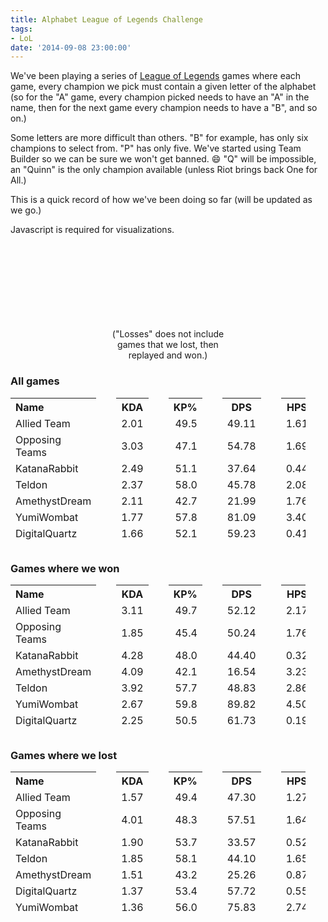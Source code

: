 ```yaml
---
title: Alphabet League of Legends Challenge
tags:
- LoL
date: '2014-09-08 23:00:00'
---
```

We've been playing a series of [League of Legends](http://na.leagueoflegends.com/) games where each game, every champion we pick must contain a given letter of the alphabet (so for the "A" game, every champion picked needs to have an "A" in the name, then for the next game every champion needs to have a "B", and so on.)

<!--more-->

Some letters are more difficult than others.  "B" for example, has only six champions to select from.  "P" has only five.  We've started using Team Builder so we can be sure we won't get banned. :smile:  "Q" will be impossible, an "Quinn" is the only champion available (unless Riot brings back One for All.)

This is a quick record of how we've been doing so far (will be updated as we go.)

<noscript>
    Javascript is required for visualizations.
</noscript>
<style>
    .lol-list {
        list-style-type: none;
        padding: 0;
        margin: 0;
    }

    .lol-list li {
        display: flex;
        align-items: center;
    }

    @media (min-width: 768px) {
        #lol-list {
            display: flex;
            justify-content: space-around;
        }
    }

    .lol-list .letter {
        flex: 0 0 30px;
        display: inline-block;
        font-size: 1.25em;
        width: 30px;
    }

    .lol-game {
        min-width: 150px;
        border-radius: 5px;
        display: inline-block;
        padding: 10px;
        margin: 2px 5px 3px 0px;
    }

    .lol-win, a.lol-win:visited, a.lol-win:hover, a.lol-win:link, a.lol-win:active {
        background-color: #015AAD;
        color: #f5d99e;
    }

    .lol-loss, a.lol-loss:visited, a.lol-loss:hover, a.lol-loss:link, a.lol-loss:active{
        background-color: #680006;
        color: #EEE;
    }

    .lol-game .status-icon {
        padding-right: 10px;
    }
    .lol-game .title {
        padding-right: 10px;
    }
    .lol-game .content {
    }

    .lol-game .lol-extras {
        font-size: .75em;
    }

    table {
        border-spacing: 2em 0;
        border-collapse: separate;
        margin-bottom: 2em;
        margin-left: -2em;
    }
    table th.name {
        text-align: left;
    }
    table td.name {
        text-align: left;
    }
    table td.number {
        text-align: right;
    }
</style>

<div id="lol-list">
</div>

<div style="width: 40%; min-width: 200px; margin: auto; text-align: center">
    <svg id="d3WinLossChart"></svg>
    ("Losses" does not include games that we lost, then replayed and won.)
</div>

### All games

<table><tr><th class="name">Name</th><th class="number">KDA</th><th class="number">KP%</th><th class="number">DPS</th><th class="number">HPS</th><th class="number">GPS</th><th class="number">KPM</th><th class="number">Wards/Game</th><th class="number">Deaths</th></tr><tr><td class="name">Allied Team</td><td class="number">2.01</td><td class="number">49.5</td><td class="number">49.11</td><td class="number">1.61</td><td class="number">5.22</td><td class="number">0.41</td><td class="number">48.5</td><td class="number">181</td></tr><tr><td class="name">Opposing Teams</td><td class="number">3.03</td><td class="number">47.1</td><td class="number">54.78</td><td class="number">1.69</td><td class="number">5.80</td><td class="number">0.48</td><td class="number">39.0</td><td class="number">142</td></tr><tr><td class="name">KatanaRabbit</td><td class="number">2.49</td><td class="number">51.1</td><td class="number">37.64</td><td class="number">0.44</td><td class="number">4.91</td><td class="number">0.40</td><td class="number">12.1</td><td class="number">144</td></tr><tr><td class="name">Teldon</td><td class="number">2.37</td><td class="number">58.0</td><td class="number">45.78</td><td class="number">2.08</td><td class="number">5.30</td><td class="number">0.44</td><td class="number">11.2</td><td class="number">160</td></tr><tr><td class="name">AmethystDream</td><td class="number">2.11</td><td class="number">42.7</td><td class="number">21.99</td><td class="number">1.76</td><td class="number">4.32</td><td class="number">0.34</td><td class="number">8.8</td><td class="number">142</td></tr><tr><td class="name">YumiWombat</td><td class="number">1.77</td><td class="number">57.8</td><td class="number">81.09</td><td class="number">3.40</td><td class="number">6.04</td><td class="number">0.46</td><td class="number">11.3</td><td class="number">229</td></tr><tr><td class="name">DigitalQuartz</td><td class="number">1.66</td><td class="number">52.1</td><td class="number">59.23</td><td class="number">0.41</td><td class="number">5.54</td><td class="number">0.41</td><td class="number">5.3</td><td class="number">221</td></tr></table>

### Games where we won

<table><tr><th class="name">Name</th><th class="number">KDA</th><th class="number">KP%</th><th class="number">DPS</th><th class="number">HPS</th><th class="number">GPS</th><th class="number">KPM</th><th class="number">Wards/Game</th><th class="number">Deaths</th></tr><tr><td class="name">Allied Team</td><td class="number">3.11</td><td class="number">49.7</td><td class="number">52.12</td><td class="number">2.17</td><td class="number">5.80</td><td class="number">0.49</td><td class="number">45.1</td><td class="number">52</td></tr><tr><td class="name">Opposing Teams</td><td class="number">1.85</td><td class="number">45.4</td><td class="number">50.24</td><td class="number">1.76</td><td class="number">5.10</td><td class="number">0.36</td><td class="number">25.5</td><td class="number">65</td></tr><tr><td class="name">KatanaRabbit</td><td class="number">4.28</td><td class="number">48.0</td><td class="number">44.40</td><td class="number">0.32</td><td class="number">5.44</td><td class="number">0.46</td><td class="number">11.3</td><td class="number">36</td></tr><tr><td class="name">AmethystDream</td><td class="number">4.09</td><td class="number">42.1</td><td class="number">16.54</td><td class="number">3.23</td><td class="number">4.64</td><td class="number">0.40</td><td class="number">9.6</td><td class="number">33</td></tr><tr><td class="name">Teldon</td><td class="number">3.92</td><td class="number">57.7</td><td class="number">48.83</td><td class="number">2.86</td><td class="number">5.88</td><td class="number">0.51</td><td class="number">9.1</td><td class="number">40</td></tr><tr><td class="name">YumiWombat</td><td class="number">2.67</td><td class="number">59.8</td><td class="number">89.82</td><td class="number">4.50</td><td class="number">6.97</td><td class="number">0.58</td><td class="number">11.1</td><td class="number">72</td></tr><tr><td class="name">DigitalQuartz</td><td class="number">2.25</td><td class="number">50.5</td><td class="number">61.73</td><td class="number">0.19</td><td class="number">6.14</td><td class="number">0.49</td><td class="number">4.4</td><td class="number">72</td></tr></table>

### Games where we lost

<table><tr><th class="name">Name</th><th class="number">KDA</th><th class="number">KP%</th><th class="number">DPS</th><th class="number">HPS</th><th class="number">GPS</th><th class="number">KPM</th><th class="number">Wards/Game</th><th class="number">Deaths</th></tr><tr><td class="name">Allied Team</td><td class="number">1.57</td><td class="number">49.4</td><td class="number">47.30</td><td class="number">1.27</td><td class="number">4.88</td><td class="number">0.36</td><td class="number">50.8</td><td class="number">129</td></tr><tr><td class="name">Opposing Teams</td><td class="number">4.01</td><td class="number">48.3</td><td class="number">57.51</td><td class="number">1.64</td><td class="number">6.22</td><td class="number">0.56</td><td class="number">48.2</td><td class="number">77</td></tr><tr><td class="name">KatanaRabbit</td><td class="number">1.90</td><td class="number">53.7</td><td class="number">33.57</td><td class="number">0.52</td><td class="number">4.59</td><td class="number">0.37</td><td class="number">12.6</td><td class="number">108</td></tr><tr><td class="name">Teldon</td><td class="number">1.85</td><td class="number">58.1</td><td class="number">44.10</td><td class="number">1.65</td><td class="number">4.99</td><td class="number">0.40</td><td class="number">12.5</td><td class="number">120</td></tr><tr><td class="name">AmethystDream</td><td class="number">1.51</td><td class="number">43.2</td><td class="number">25.26</td><td class="number">0.87</td><td class="number">4.13</td><td class="number">0.30</td><td class="number">8.3</td><td class="number">109</td></tr><tr><td class="name">DigitalQuartz</td><td class="number">1.37</td><td class="number">53.4</td><td class="number">57.72</td><td class="number">0.55</td><td class="number">5.18</td><td class="number">0.37</td><td class="number">5.9</td><td class="number">149</td></tr><tr><td class="name">YumiWombat</td><td class="number">1.36</td><td class="number">56.0</td><td class="number">75.83</td><td class="number">2.74</td><td class="number">5.49</td><td class="number">0.39</td><td class="number">11.5</td><td class="number">157</td></tr></table>

<script src="//cdnjs.cloudflare.com/ajax/libs/lodash.js/2.4.1/lodash.js"></script>
<script src="//cdnjs.cloudflare.com/ajax/libs/d3/3.4.11/d3.min.js"></script>
<script src="{{ site.baseurl }}/js/charts.js"></script>
<script>
(function() {
    var games = [
        {letter: "A", date: "2014/08/21", win: true,  gameId: "1503769380", gameType: "Draft"},
        {letter: "B", date: "2014/08/25", win: false, gameId: "1509033688", gameType: "Draft"},
        {letter: "C", date: "2014/08/25", win: true,  gameId: "1509102997", gameType: "Draft"},
        {letter: "D", date: "2014/08/27", win: false, gameId: "1511401723", gameType: "Draft"},
        {letter: "E", date: "2014/08/27", win: false, gameId: "1511452643", gameType: "Draft"},
        {letter: "E", date: "2014/08/29", win: true,  gameId: "1514152049", gameType: "Draft", notes: "Missing usual player"},
        {letter: "F", date: "2014/08/30", win: true,  gameId: "1515279338", gameType: "Draft", notes: "With disconnects"},
        {letter: "G", date: "2014/09/02", win: false, gameId: "1521284882", gameType: "Draft"},
        {letter: "H", date: "2014/09/04", win: false, gameId: "1525473140", gameType: "Blind"},
        {letter: "I", date: "2014/09/04", win: true,  gameId: "1525539867", gameType: "Draft"},
        {letter: "J", date: "2014/09/05", win: false, gameId: "1527669642", gameType: "Draft"},
        {letter: "K", date: "2014/09/07", win: true,  gameId: "1531851183", gameType: "TB"},
        {letter: "L", date: "2014/09/08", win: false, gameId: "1533122741", gameType: "TB"},
        {letter: "M", date: "2014/09/08", win: false, gameId: "1533202510", gameType: "TB"},
        {letter: "N", date: "2014/09/09", win: true,  gameId: "1534354027", gameType: "TB"},
        {letter: "O", date: "2014/09/09", win: true,  gameId: "1534324677", gameType: "TB"},
        {letter: "P", date: "2014/09/13", win: false, gameId: "1539614301", gameType: "TB"},
        {letter: "Q", date: "2014/09/19", win: false, gameId: "1548309979", gameType: "TB"},
        {letter: "R", date: "2014/09/19", win: true , gameId: "1548370013", gameType: "TB"},
        {letter: "S", date: "2014/09/19", win: false, gameId: "1548311000", gameType: "TB"},
        {letter: "T", date: "2014/10/02", win: true,  gameId: "1566342202", gameType: "TB"},
        {letter: "U", date: "2014/10/02", win: false, gameId: "1566342981", gameType: "TB"},
        {letter: "V", date: "2014/10/05", win: false, gameId: "1570513554", gameType: "TB"},
        {letter: "W", date: "2014/10/05", win: false, gameId: "1570514223", gameType: "TB"},
        {letter: "X", date: "2014/10/09", win: false, gameId: "1575395894", gameType: "TB"},
        {letter: "Y", date: "2014/10/10", win: true,  gameId: "1576478189", gameType: "TB"},
        {letter: "Z", date: "2014/10/10", win: false, gameId: "1576478918", gameType: "TB"}
    ];
    var getMatchHistoryUrl = function(game) {
        return "http://matchhistory.na.leagueoflegends.com/en/#match-details/NA1/" + game.gameId;
    };

    // Draw a box for a game.
    var renderGame = function(game) {
        var gameClass = game.win ? "lol-win" : "lol-loss";
        var gameIcon = game.win ? "fa-check-circle" : "fa-times-circle";
        var title = game.win ? "Victory" : "Defeat";
        var extras = [game.date,  game.gameType];
        if(game.notes != null) {extras.push(game.notes);}

        return '<a href="' + getMatchHistoryUrl(game) + '" class="lol-game ' + gameClass + '">' +
            '<span class="status-icon"><i class="fa ' + gameIcon + '"></i></span>' +
            '<span class="content"><span class="title">' + title + '</span>' +
            '<span class="lol-extras">' + extras.join(" • ") + '</span></span></a>'
    }

    // Build the table of games by letter.
    var i = 0;
    var gamesByLetter = _(games)
        .groupBy('letter')
        .map(function(gamesForLetter) {
            return _.extend(gamesForLetter, {letterIndex: i++});
        })
        .value();

    var lolListEl = d3.select('#lol-list');

    // Render the list of games for a given letter.
    var makeGameListForLetter = function(games) {
        var g = d3.select(this);
        g.append('span')
            .classed({letter: true})
            .text( games[0].letter );
        wrapper = g.append('span')
        wrapper.selectAll('span')
            .data(games)
            .enter()
            .append('span')
            .each( function(v) {
                var g = d3.select(this);
                g.html(renderGame(v));
            });
    }

    var drawGamesTable = function (gamesByLetter) {
        var containerEl = lolListEl.append('ul').classed({'lol-list': true});

        containerEl.selectAll('li')
            .data(gamesByLetter, function(games) {return games[0].letter;})
            .enter()
            .append('li')
            .style({opacity: 0})
            .each(makeGameListForLetter)
            .transition()
            .delay(function(v,i) {
                return v.letterIndex * 50;
            })
            .duration(1000)
            .style({opacity:1})
            .attr({'class': true});
    }

    mid = Math.ceil(gamesByLetter.length/2);
    firstHalf = gamesByLetter.slice(0,mid);
    lastHalf = gamesByLetter.slice(mid,gamesByLetter.length);
    drawGamesTable(firstHalf);
    drawGamesTable(lastHalf);

    // Build the graph of wins and losses
    wins = _.reduce(games, function(sum, game) {return sum + (game.win ? 1 : 0);}, 0);
    losses = _(games)
        .groupBy('letter')
        // Turn each group of games into a true if they are all losses, false otherwise.
        .map(function(gamesForLetter) {
            return _.all(gamesForLetter, function(g) {
                return !g.win;
            });
        })
        .reduce(function(sum, v) {
            return sum + (v ? 1 : 0);
        }, 0);
    totalLosses = games.length - wins;

    var data = [
        {label: "Wins", value: wins},
        {label: "Losses", value: losses},
        {label: "Total Losses", value: totalLosses}
    ];

    function drawChart(duration) {
        duration |= 0;

        var parent = document.getElementById('d3WinLossChart').parentElement;
        var width = parent.clientWidth;
        var height = 200;
        var svg = d3.select("#d3WinLossChart")
            .datum(data)

        var chart = thedreaming.barGraph();
        chart.width(width);
        chart.height(height);
        svg
            .transition()
            .duration(duration)
            .attr({
                width: width,
                height: height
            })
            .call(chart);
    }

    drawChart(1000);
    window.addEventListener('resize', drawChart);

})();
</script>
